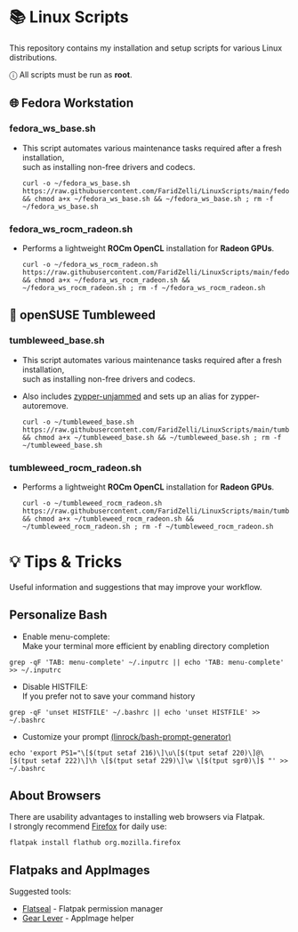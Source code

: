 # 📚️ Linux Scripts
This repository contains my installation and setup scripts for various Linux distributions.
   
ⓘ All scripts must be run as **root**.
   
## 🌐 Fedora Workstation
   
### fedora_ws_base.sh
- This script automates various maintenance tasks required after a fresh installation,   
  such as installing non-free drivers and codecs.
   
  ```
  curl -o ~/fedora_ws_base.sh https://raw.githubusercontent.com/FaridZelli/LinuxScripts/main/fedora_ws_base.sh && chmod a+x ~/fedora_ws_base.sh && ~/fedora_ws_base.sh ; rm -f ~/fedora_ws_base.sh
  ```
   
### fedora_ws_rocm_radeon.sh
- Performs a lightweight **ROCm OpenCL** installation for **Radeon GPUs**.
   
  ```
  curl -o ~/fedora_ws_rocm_radeon.sh https://raw.githubusercontent.com/FaridZelli/LinuxScripts/main/fedora_ws_rocm_radeon.sh && chmod a+x ~/fedora_ws_rocm_radeon.sh && ~/fedora_ws_rocm_radeon.sh ; rm -f ~/fedora_ws_rocm_radeon.sh
  ```
   
## 🦎 openSUSE Tumbleweed
   
### tumbleweed_base.sh
- This script automates various maintenance tasks required after a fresh installation,   
  such as installing non-free drivers and codecs.   
- Also includes [zypper-unjammed](https://github.com/makesourcenotcode/zypper-unjammed) and sets up an alias for zypper-autoremove.
   
  ```
  curl -o ~/tumbleweed_base.sh https://raw.githubusercontent.com/FaridZelli/LinuxScripts/main/tumbleweed_base.sh && chmod a+x ~/tumbleweed_base.sh && ~/tumbleweed_base.sh ; rm -f ~/tumbleweed_base.sh
  ```
   
### tumbleweed_rocm_radeon.sh
- Performs a lightweight **ROCm OpenCL** installation for **Radeon GPUs**.
   
  ```
  curl -o ~/tumbleweed_rocm_radeon.sh https://raw.githubusercontent.com/FaridZelli/LinuxScripts/main/tumbleweed_rocm_radeon.sh && chmod a+x ~/tumbleweed_rocm_radeon.sh && ~/tumbleweed_rocm_radeon.sh ; rm -f ~/tumbleweed_rocm_radeon.sh
  ```
   
# 💡 Tips & Tricks
Useful information and suggestions that may improve your workflow.
   
## Personalize Bash
- Enable menu-complete:   
Make your terminal more efficient by enabling directory completion
```
grep -qF 'TAB: menu-complete' ~/.inputrc || echo 'TAB: menu-complete' >> ~/.inputrc
```
- Disable HISTFILE:   
If you prefer not to save your command history
```
grep -qF 'unset HISTFILE' ~/.bashrc || echo 'unset HISTFILE' >> ~/.bashrc
```
- Customize your prompt [(linrock/bash-prompt-generator)](https://github.com/linrock/bash-prompt-generator)
```
echo 'export PS1="\[$(tput setaf 216)\]\u\[$(tput setaf 220)\]@\[$(tput setaf 222)\]\h \[$(tput setaf 229)\]\w \[$(tput sgr0)\]$ "' >> ~/.bashrc
```
## About Browsers
There are usability advantages to installing web browsers via Flatpak.   
I strongly recommend [Firefox](https://flathub.org/apps/org.mozilla.firefox) for daily use:
```
flatpak install flathub org.mozilla.firefox
```
## Flatpaks and AppImages
Suggested tools:
- [Flatseal](https://flathub.org/apps/com.github.tchx84.Flatseal) - Flatpak permission manager
- [Gear Lever](https://flathub.org/apps/it.mijorus.gearlever) - AppImage helper
